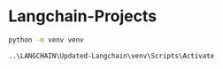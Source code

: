 # Langchain-Projects

```bash
python -m venv venv

```

```bash
..\LANGCHAIN\Updated-Langchain\venv\Scripts\Activate
```

